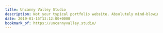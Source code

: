 ```yaml
---
title: Uncanny Valley Studio
description: Not your typical portfolio website. Absolutely mind-blowing.
date: 2019-01-15T13:12:00+0000
bookmark_of: https://uncannyvalley.studio/
---
```

